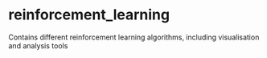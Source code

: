 # reinforcement_learning
Contains different reinforcement learning algorithms, including visualisation and analysis tools
